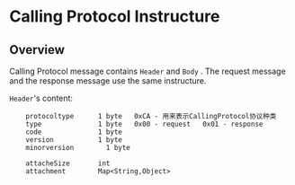 # Calling Protocol Instructure #

## Overview

Calling Protocol message contains `Header` and `Body` .
The request message and the response message use the same instructure.

`Header`'s content:

```
    protocoltype      1 byte   0xCA - 用来表示CallingProtocol协议种类
    type              1 byte   0x00 - request   0x01 - response
    code              1 byte
    version           1 byte
    minorversion        1 byte

    attacheSize       int
    attachment        Map<String,Object>
```